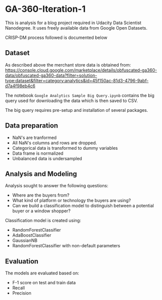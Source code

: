 # GA-360-Iteration-1
This is analysis for a blog project required in Udacity Data Scientist Nanodegree. It uses freely available data from Google Open Datasets.

CRISP-DM process followed is documented below

## Dataset 

As described above the merchant store data is obtained from: 
https://console.cloud.google.com/marketplace/details/obfuscated-ga360-data/obfuscated-ga360-data?filter=solution-type:dataset&filter=category:analytics&id=45f150ac-81d3-4796-9abf-d7a4f98eb4c6

The notebook `Google Analytics Sample Big Query.ipynb` contains the big query used for downloading the data which is then saved to CSV.

The big query requires pre-setup and installation of several packages.

## Data preparation

* NaN's are tranformed
* All NaN's columns and rows are dropped.
* Categorical data is transformed to dummy variables
* Data frame is normalized
* Unbalanced data is undersampled

## Analysis and Modeling 

Analysis sought to answer the following questions:

* Where are the buyers from?
* What kind of platform or technology the buyers are using?
* Can we build a classification model to distinguish between a potential buyer or a window shopper?

Classification model is created using:

* RandomForestClassifier
* AdaBoostClassifier
* GaussianNB
* RandomForestClassifier with non-default parameters

## Evaluation

The models are evaluated based on:

* F-1 score on test and train data 
* Recall
* Precision